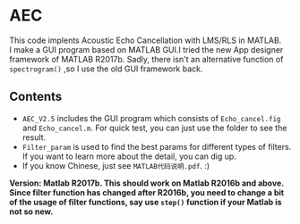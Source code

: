 # AEC
This code implents Acoustic Echo Cancellation with LMS/RLS in MATLAB.  
I make a GUI program based on MATLAB GUI.I tried the new App designer framework of MATLAB R2017b. Sadly, there isn't an 
alternative function of `spectrogram()` ,so I use the old GUI framework back.
## Contents
* `AEC_V2.5` includes the GUI program which consists of `Echo_cancel.fig` and `Echo_cancel.m`. For quick test, 
you can just use the folder to see the result.
* `Filter_param` is used to find the best params for different types of filters. If you want to learn more about the detail, 
you can dig up.
* If you know Chinese, just see `MATLAB代码说明.pdf`. :)  

**Version: Matlab R2017b. This should work on Matlab R2016b and above.  
Since filter function has changed after R2016b, you need to change a bit of the usage of filter functions, say use `step()` function 
if your Matlab is not so new.**
